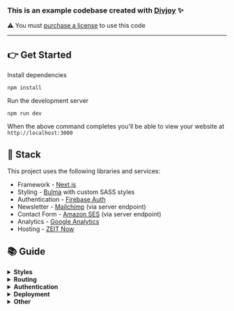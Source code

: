 ### This is an example codebase created with [Divjoy](https://divjoy.com?utm_campaign=github_repo) ✨<br/>
⚠️ You must [purchase a license](https://divjoy.com?utm_campaign=github_repo) to use this code
<hr/>

## 👉 Get Started
Install dependencies
```
npm install
```

Run the development server
```
npm run dev
```
When the above command completes you'll be able to view your website at `http://localhost:3000`

## 🥞 Stack
This project uses the following libraries and services:
- Framework - [Next.js](https://nextjs.org)
- Styling - [Bulma](https://bulma.io) with custom SASS styles
- Authentication - [Firebase Auth](https://firebase.google.com/products/auth)
- Newsletter - [Mailchimp](https://mailchimp.com) (via server endpoint)
- Contact Form - [Amazon SES](https://aws.amazon.com/ses/) (via server endpoint)
- Analytics - [Google Analytics](https://googleanalytics.com)
- Hosting - [ZEIT Now](https://zeit.co)


## 📚 Guide
<details>
  <summary><b>Styles</b></summary>
  <p>
    You can edit Bulma SASS variables in the global stylesheet located at <code><a href="src/styles.scss">src/styles.scss</a></code>. Variables allow you to control global styles (like colors and fonts), as well as element specific styles (like button padding). Before overriding Bulma elements with custom style check the <a href="https://bulma.io/documentation">Bulma docs</a> to see if you can do what need by tweaking a SASS variable.
  </p>
  <p>
    Custom styles are located in their related component's directory. For example, if any custom style is applied to the Navbar component you'll find it in <code>src/components/Navbar/styles.scss</code>. We ensure custom styles are scoped to their component by prepending the classname with the component name (such as <code>.Navbar__brand</code>). This ensures styles never affect elements in other components. If styles need to be re-used in multiple components consider creating a new component that encapsulates that style and structure and using that component in multiple places.
  </p>
</details>

<details>
  <summary><b>Routing</b></summary>
  <p>
    This project uses the built-in Next.js router and its convenient <code>useRouter</code> hook. Learn more in the <a target="_blank" href="https://github.com/zeit/next.js/#routing">Next.js docs</a>.
  
  ```jsx
  import Link from 'next/link';
import { useRouter } from 'next/router';

  function MyComponent(){
    // Get the router object
    const router = useRouter();

    // Get value from query string (?postId=123) or route param (/:postId)
    console.log(router.query.postId);

    // Get current pathname
    console.log(router.pathname)

    // Navigate with the <Link> component or with router.push()
    return (
      <div>
        <Link href="/about"><a>About</a></Link>
        <button onClick={(e) => router.push('/about')}>About</button>
      </div>
    );
  }
  ```
  </p>
</details>

<details>
  <summary><b>Authentication</b></summary>

  <p>
    This project uses <a href="https://firebase.google.com">Firebase Auth</a> and includes a convenient <code>useAuth</code> hook (located in <code><a href="src/util/auth.js">src/util/auth.js</a></code>) that wraps Firebase and gives you common authentication methods. Depending on your needs you may want to edit this file and expose more Firebase functionality.

  ```js
  import { useAuth } from './../util/auth.js';

  function MyComponent(){
    // Get the auth object in any component
    const auth = useAuth();

    // Depending on auth state show signin or signout button
    // auth.user will either be an object, null when loading, or false if signed out
    return (
      <div>
        {auth.user ? (
          <button onClick={(e) => auth.signout()}>Signout</button>
        ) : (
          <button onClick={(e) => auth.signin('hello@divjoy.com', 'yolo')}>Signin</button>
        )}
      </div>
    );
  }
  ```
  </p>
</details>

<details>
  <summary><b>Deployment</b></summary>
  <p>
  Install the ZEIT Now CLI

```
npm install -g now
```

Then run this command in your project directory to deploy to ZEIT Now

```
now
```

See the <a target="_blank" href="https://zeit.co/docs">ZEIT docs</a> for more details.
  </p>
</details>

<details>
  <summary><b>Other</b></summary>
  <p>
    The <a href="https://github.com/zeit/next.js">Next.js documentation</a> covers many other topics.
    This project was initially created using <a href="https://divjoy.com?ref=readme_other">Divjoy</a>, a React codebase generator. Feel free to ask questions in the <a href="https://spectrum.chat/divjoy">Divjoy forum</a> and we'll do our best to help you out.
  </p>
</details>

